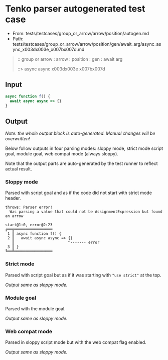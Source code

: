 # Tenko parser autogenerated test case

- From: tests/testcases/group_or_arrow/arrow/position/autogen.md
- Path: tests/testcases/group_or_arrow/arrow/position/gen/await_arg/async_async_x003dx003e_x007bx007d.md

> :: group or arrow : arrow : position : gen : await arg
>
> ::> async async x003dx003e x007bx007d

## Input


`````js
async function f() {
  await async async => {}
}
`````

## Output

_Note: the whole output block is auto-generated. Manual changes will be overwritten!_

Below follow outputs in four parsing modes: sloppy mode, strict mode script goal, module goal, web compat mode (always sloppy).

Note that the output parts are auto-generated by the test runner to reflect actual result.

### Sloppy mode

Parsed with script goal and as if the code did not start with strict mode header.

`````
throws: Parser error!
  Was parsing a value that could not be AssignmentExpression but found an arrow

start@1:0, error@2:23
╔══╦═════════════════
 1 ║ async function f() {
 2 ║   await async async => {}
   ║                        ^------- error
 3 ║ }
╚══╩═════════════════

`````

### Strict mode

Parsed with script goal but as if it was starting with `"use strict"` at the top.

_Output same as sloppy mode._

### Module goal

Parsed with the module goal.

_Output same as sloppy mode._

### Web compat mode

Parsed in sloppy script mode but with the web compat flag enabled.

_Output same as sloppy mode._

